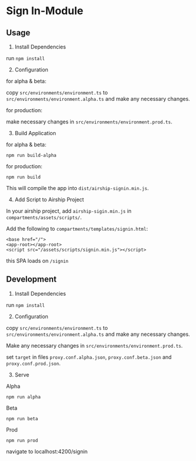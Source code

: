 # Sign In-Module

## Usage

1. Install Dependencies

run `npm install`

2. Configuration

for alpha & beta:

copy `src/environments/environment.ts` to `src/environments/environment.alpha.ts` and make any necessary changes.

for production:

make necessary changes in `src/environments/environment.prod.ts`.

3. Build Application

for alpha & beta:

```
npm run build-alpha
```

for production:

```
npm run build
```
This will compile the app into `dist/airship-signin.min.js`.

4. Add Script to Airship Project

In your airship project, add `airship-sigin.min.js` in `compartments/assets/scripts/`.

Add the following to `compartments/templates/signin.html`:

```
<base href="/">
<app-root></app-root>
<script src="/assets/scripts/signin.min.js"></script>
```

this SPA loads on `/signin`

## Development

1. Install Dependencies

run `npm install`

2. Configuration

copy `src/environments/environment.ts` to `src/environments/environment.alpha.ts` and make any necessary changes.

Make any necessary changes in `src/environments/environment.prod.ts`.

set `target` in files `proxy.conf.alpha.json`, `proxy.conf.beta.json` and `proxy.conf.prod.json`.

3. Serve

Alpha

```
npm run alpha
```

Beta

```
npm run beta
```

Prod

```
npm run prod
```

navigate to localhost:4200/signin